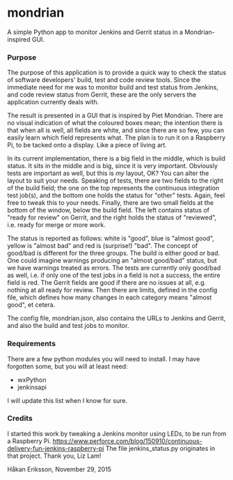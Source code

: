 # mondrian
A simple Python app to monitor Jenkins and Gerrit status in a Mondrian-inspired GUI.

### Purpose
The purpose of this application is to provide a quick way to check the status of 
software developers' build, test and code review tools. Since the immediate need
for me was to monitor build and test status from Jenkins, and code review status 
from Gerrit, these are the only servers the application currently deals with. 

The result is presented in a GUI that is inspired by Piet Mondrian. There are no
visual indication of what the coloured boxes mean; the intention there is that 
when all is well, all fields are white, and since there are so few, you can easily
learn which field represents what. 
The plan is to run it on a Raspberry Pi, to be tacked onto a display. Like a piece
of living art. 

In its current implementation, there is a big field in the middle, which is build 
status. It sits in the middle and is big, since it is very important. 
Obviously tests are important as well, but this is *my* layout, OK? You can alter
the layout to suit your needs.
Speaking of tests, there are two fields to the right of the build field; the one on
the top represents the continuous integration test job(s), and the bottom one holds
the status for "other" tests. Again, feel free to tweak this to your needs. 
Finally, there are two small fields at the bottom of the window, below the build
field. The left contains status of "ready for review" on Gerrit, and the right holds
the status of "reviewed", i.e. ready for merge or more work. 

The status is reported as follows: white is "good", blue is "almost good", yellow is 
"almost bad" and red is (surprise!) "bad".
The concept of good/bad is different for the three groups. The build is either good
or bad. One could imagine warnings producing an "almost good/bad" status, but we have
warnings treated as errors. 
The tests are currently only good/bad as well, i.e. if only one of the test jobs in 
a field is not a success, the entire field is red. 
The Gerrit fields are good if there are no issues at all, e.g. nothing at all ready 
for review. Then there are limits, defined in the config file, which defines how many
changes in each category means "almost good", et cetera. 

The config file, mondrian.json, also contains the URLs to Jenkins and Gerrit, and also
the build and test jobs to monitor. 


### Requirements
There are a few python modules you will need to install. I may have forgotten some, but 
you will at least need:

- wxPython
- jenkinsapi

I will update this list when I know for sure.

### Credits
I started this work by tweaking a Jenkins monitor using LEDs, to be run from a Raspberry Pi.
https://www.perforce.com/blog/150910/continuous-delivery-fun-jenkins-raspberry-pi
The file jenkins_status.py originates in that project. 
Thank you, Liz Lam!


Håkan Eriksson, 
November 29, 2015
